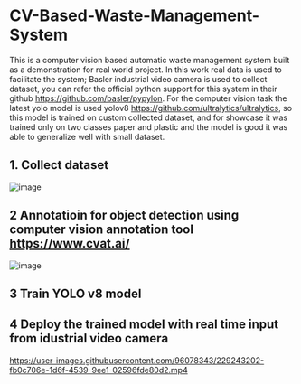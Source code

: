 # CV-Based-Waste-Management-System
This is a computer vision based automatic waste management system built as a demonstration for real world project. In this work real data is used to facilitate the system; Basler industrial video camera is used to collect dataset, you can refer the official python support for this system in their github https://github.com/basler/pypylon. For the computer vision task the latest yolo model is used yolov8 https://github.com/ultralytics/ultralytics, so this model is trained on custom collected dataset, and for showcase it was trained only on two classes paper and plastic and the model is good it was able to generalize well with small dataset.
## 1. Collect dataset
![image](https://user-images.githubusercontent.com/96078343/229242536-ac0e0d65-1939-4398-ade2-a0f51ff461cc.png)
## 2 Annotatioin for object detection using computer vision annotation tool https://www.cvat.ai/
![image](https://user-images.githubusercontent.com/96078343/229242924-0587d45d-d179-420e-a717-954aedb5e0a5.png)
## 3 Train YOLO v8 model
## 4 Deploy the trained model with real time input from idustrial video camera

https://user-images.githubusercontent.com/96078343/229243202-fb0c706e-1d6f-4539-9ee1-02596fde80d2.mp4

